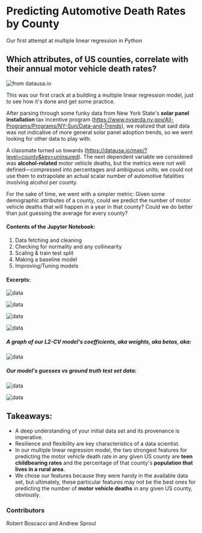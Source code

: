 # Predicting Automotive Death Rates by County

Our first attempt at multiple linear regression in Python

## Which attributes, of US counties, correlate with their annual motor vehicle death rates?

![from datausa.io](/readme/map.png)

This was our first crack at a building a multiple linear regression model, just to see how it's done and get some practice.

After parsing through some funky data from New York State's **solar panel installation** tax incentive program (https://www.nyserda.ny.gov/All-Programs/Programs/NY-Sun/Data-and-Trends), we realized that said data was not indicative of more general solar panel adoption trends, so we went looking for other data to play with.

A classmate turned us towards (https://datausa.io/map/?level=county&key=uninsured). The next dependent variable we considered was **alcohol-related** motor vehicle deaths, but the metrics were not well defined—compressed into percentages and ambiguous units; we could not use them to extrapolate an actual scalar number of automotive fatalities involving alcohol per county.

For the sake of time, we went with a simpler metric: Given some demographic attributes of a county, could we predict the number of motor vehicle deaths that will happen in a year in that county? Could we do better than just guessing the average for every county?

#### Contents of the Jupyter Notebook:
1. Data fetching and cleaning
2. Checking for normality and any collinearity
3. Scaling & train test split
4. Making a baseline model
5. Improving/Tuning models

#### Excerpts:

![data](/readme/first_five.png)

![data](/readme/norm.png)

![data](/readme/pair_plots.png)

![data](/readme/co-lin.png)

##### A graph of our L2-CV model's coefficients, aka weights, aka betas, aka:

![data](/readme/L2.png)

##### Our model's guesses vs ground truth test set data:

![data](/readme/guesses.png)

![data](/readme/r2.png)

## Takeaways:

* A deep understanding of your initial data set and its provenance is imperative.
* Resilience and flexibility are key characteristics of a data scientist.
* In our multiple linear regression model, the two strongest features for predicting the motor vehicle death rate in any given US county are **teen childbearing rates** and the percentage of that county's **population that lives in a rural area.**
* We chose our features because they were handy in the available data set, but ultimately, these particular features may not be the best ones for predicting the number of **motor vehicle deaths** in any given US county, obviously.


### Contributors

Robert Boscacci and Andrew Sproul
